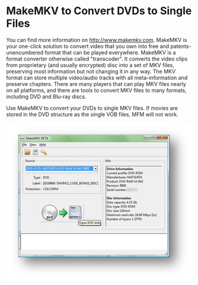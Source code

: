 # MakeMKV to Convert DVDs to Single Files

You can find more information on http://www.makemkv.com.  MakeMKV is your one-click solution to convert video that you own into free and patents-unencumbered format that can be played everywhere. MakeMKV is a format converter otherwise called "transcoder".  It converts the video clips from proprietary (and usually encrypted) disc into a set of MKV files, preserving most information but not changing it in any way.  The MKV format can store multiple video/audio tracks with all meta-information and preserve chapters.  There are many players that can play MKV files nearly on all platforms, and there are tools to convert MKV files to many formats, including DVD and Blu-ray discs.

Use MakeMKV to convert your DVDs to single MKV files.  If movies are stored in the DVD structure as the single VOB files, MFM will not work.

![](MakeMKV.jpg)
